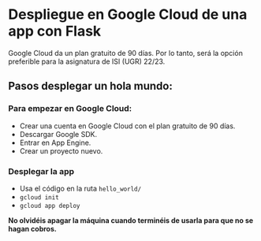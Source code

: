 # Despliegue en Google Cloud de una app con Flask

Google Cloud da un plan gratuito de 90 días. Por lo tanto, será la opción preferible para la asignatura de ISI (UGR) 22/23.

## Pasos desplegar un hola mundo:

### Para empezar en Google Cloud:
* Crear una cuenta en Google Cloud con el plan gratuito de 90 días.
* Descargar Google SDK.
* Entrar en App Engine.
* Crear un proyecto nuevo.

### Desplegar la app
* Usa el código en la ruta `hello_world/`
* `gcloud init`
* `gcloud app deploy`

**No olvidéis apagar la máquina cuando terminéis de usarla para que no se hagan cobros.**
